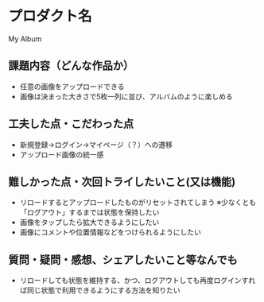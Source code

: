 # プロダクト名

My Album

## 課題内容（どんな作品か）

- 任意の画像をアップロードできる
- 画像は決まった大きさで5枚一列に並び、アルバムのように楽しめる

## 工夫した点・こだわった点

- 新規登録→ログイン→マイページ（？）への遷移
- アップロード画像の統一感

## 難しかった点・次回トライしたいこと(又は機能)

- リロードするとアップロードしたものがリセットされてしまう
  ※少なくとも「ログアウト」するまでは状態を保持したい
- 画像をタップしたら拡大できるようにしたい
- 画像にコメントや位置情報などをつけられるようにしたい

## 質問・疑問・感想、シェアしたいこと等なんでも

- リロードしても状態を維持する、かつ、ログアウトしても再度ログインすれば同じ状態で利用できるようにする方法を知りたい